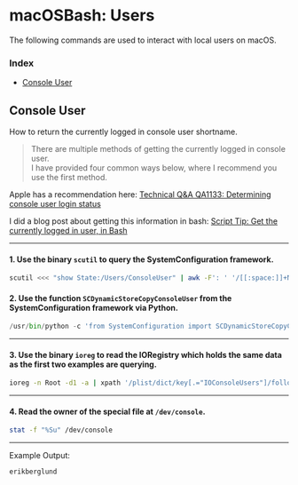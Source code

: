 # macOSBash: Users 

The following commands are used to interact with local users on macOS.

### Index

* [Console User](https://github.com/erikberglund/macOSVariables/blob/master/macos_users.md#loggedin)

## Console User

How to return the currently logged in console user shortname.

> There are multiple methods of getting the currently logged in console user.  
> I have provided four common ways below, where I recommend you use the first method.

Apple has a recommendation here: [Technical Q&A QA1133: Determining console user login status](https://developer.apple.com/library/content/qa/qa1133/_index.html)

I did a blog post about getting this information in bash: [Script Tip: Get the currently logged in user, in Bash](https://erikberglund.github.io/2018/Get-the-currently-logged-in-user,-in-Bash/)

---
#### 1. Use the binary `scutil` to query the SystemConfiguration framework.

```bash
scutil <<< "show State:/Users/ConsoleUser" | awk -F': ' '/[[:space:]]+Name[[:space:]]:/ { if ( $2 != "loginwindow" ) { print $2 }}'
```

#### 2. Use the function `SCDynamicStoreCopyConsoleUser` from the SystemConfiguration framework via Python.  

```python
/usr/bin/python -c 'from SystemConfiguration import SCDynamicStoreCopyConsoleUser; import sys; username = (SCDynamicStoreCopyConsoleUser(None, None, None) or [None])[0]; username = [username,""][username in [u"loginwindow", None, u""]]; sys.stdout.write(username + "\n");'
```
---
#### 3. Use the binary `ioreg` to read the IORegistry which holds the same data as the first two examples are querying.
 
```bash
ioreg -n Root -d1 -a | xpath '/plist/dict/key[.="IOConsoleUsers"]/following-sibling::array/dict/key[.="kCGSSessionOnConsoleKey"]/following-sibling::*[1][name()="true"]/../key[.="kCGSSessionUserNameKey"]/following-sibling::string[1]/text()' 2>/dev/null
```
---
#### 4. Read the owner of the special file at `/dev/console`. 
 
```bash
stat -f "%Su" /dev/console
```
---
Example Output:

```console
erikberglund
```
